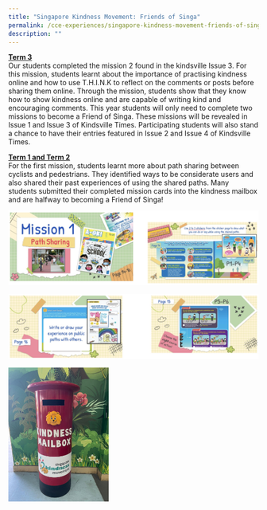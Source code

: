 ```yaml
---
title: "Singapore Kindness Movement: Friends of Singa"
permalink: /cce-experiences/singapore-kindness-movement-friends-of-singa/
description: ""
---
```

**<u>Term 3</u>** <br>
Our students completed the mission 2 found in the kindsville Issue 3. For this mission, students learnt about the importance of practising kindness online and how to use T.H.I.N.K to reflect on the comments or posts before sharing them online. Through the mission, students show that they know how to show kindness online and are capable of writing kind and encouraging comments. This year students will only need to complete two missions to become a Friend of Singa. These missions will be revealed in Issue 1 and Issue 3 of Kindsville Times. Participating students will also stand a chance to have their entries featured in Issue 2 and Issue 4 of Kindsville Times.

**<u>Term 1 and Term 2</u>** <br>
For the first mission, students learnt more about path sharing between cyclists and pedestrians. They identified ways to be considerate users and also shared their past experiences of using the shared paths. Many students submitted their completed mission cards into the kindness mailbox and are halfway to becoming a Friend of Singa!

![Singapore Kindness Movement: Friends of Singa](/images/Singapore%20Kindness%20Movement:%20Friends%20of%20Singa.jpg)

![Singapore Kindness Movement: Friends of Singa](/images/Singapore%20Kindness%20Movement:%20Friends%20of%20Singa_2.jpg)

<img src="/images/FOS%202.jpeg" alt="Singapore Kindness Movement: Friends of Singa" style="width:40%;">  